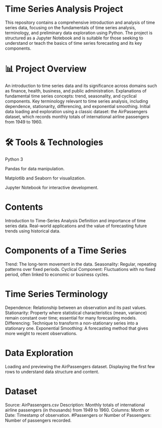# Time Series Analysis Project
This repository contains a comprehensive introduction and analysis of time series data, focusing on the fundamentals of time series analysis, terminology, and preliminary data exploration using Python. The project is structured as a Jupyter Notebook and is suitable for those seeking to understand or teach the basics of time series forecasting and its key components.

# 📊 Project Overview
An introduction to time series data and its significance across domains such as finance, health, business, and public administration.
Explanations of fundamental time series concepts: trend, seasonality, and cyclical components.
Key terminology relevant to time series analysis, including dependence, stationarity, differencing, and exponential smoothing.
Initial data loading and exploration using a classic dataset: the AirPassengers dataset, which records monthly totals of international airline passengers from 1949 to 1960.

# 🛠️ Tools & Technologies
Python 3

Pandas for data manipulation.

Matplotlib and Seaborn for visualization.

Jupyter Notebook for interactive development.

# Contents
Introduction to Time-Series Analysis
Definition and importance of time series data.
Real-world applications and the value of forecasting future trends using historical data.

# Components of a Time Series
Trend: The long-term movement in the data.
Seasonality: Regular, repeating patterns over fixed periods.
Cyclical Component: Fluctuations with no fixed period, often linked to economic or business cycles.

# Time Series Terminology
Dependence: Relationship between an observation and its past values.
Stationarity: Property where statistical characteristics (mean, variance) remain constant over time; essential for many forecasting models.
Differencing: Technique to transform a non-stationary series into a stationary one.
Exponential Smoothing: A forecasting method that gives more weight to recent observations.

# Data Exploration
Loading and previewing the AirPassengers dataset.
Displaying the first few rows to understand data structure and content.

# Dataset
Source: AirPassengers.csv
Description: Monthly totals of international airline passengers (in thousands) from 1949 to 1960.
Columns:
Month or Date: Timestamp of observation.
#Passengers or Number of Passengers: Number of passengers recorded.

